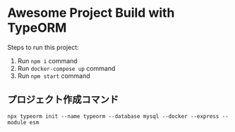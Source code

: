 # Awesome Project Build with TypeORM

Steps to run this project:

1. Run `npm i` command
2. Run `docker-compose up` command
3. Run `npm start` command

## プロジェクト作成コマンド

`npx typeorm init --name typeorm --database mysql --docker --express --module esm`
